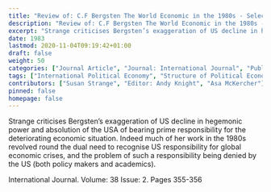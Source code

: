 ```yaml
---
title: "Review of: C.F Bergsten The World Economic in the 1980s - Selected Papers (Toronto: D.C Heath, 1981)"
description: "Review of: C.F Bergsten The World Economic in the 1980s - Selected Papers (Toronto: D.C Heath, 1981)"
excerpt: "Strange criticises Bergsten’s exaggeration of US decline in hegemonic power and absolution of the USA of bearing prime responsibility for the deteriorating economic situation. Indeed much of her work in the 1980s revolved round the dual need to recognise US responsibility for global economic crises, and the problem of such a responsibility being denied by the US (both policy makers and academics)."
date: 1983
lastmod: 2020-11-04T09:19:42+01:00
draft: false
weight: 50
categories: ["Journal Article", "Journal: International Journal", "Publisher: Sage Journals"]
tags: ["International Political Economy", "Structure of Political Economy", "International Relations", "Security"]
contributors: ["Susan Strange", "Editor: Andy Knight", "Asa McKercher"]
pinned: false
homepage: false
---
```


Strange criticises Bergsten’s exaggeration of US decline in hegemonic power and absolution of the USA of bearing prime responsibility for the deteriorating economic situation. Indeed much of her work in the 1980s revolved round the dual need to recognise US responsibility for global economic crises, and the problem of such a responsibility being denied by the US (both policy makers and academics).

International Journal. Volume: 38 Issue: 2. Pages 355-356